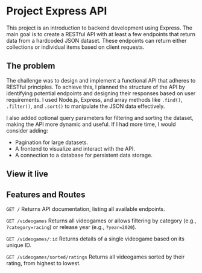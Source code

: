 # Project Express API

This project is an introduction to backend development using Express. The main goal is to create a RESTful API with at least a few endpoints that return data from a hardcoded JSON dataset. These endpoints can return either collections or individual items based on client requests.

## The problem

The challenge was to design and implement a functional API that adheres to RESTful principles. To achieve this, I planned the structure of the API by identifying potential endpoints and designing their responses based on user requirements. I used Node.js, Express, and array methods like `.find()`, `.filter()`, and `.sort()` to manipulate the JSON data effectively.

I also added optional query parameters for filtering and sorting the dataset, making the API more dynamic and useful. If I had more time, I would consider adding:

- Pagination for large datasets.
- A frontend to visualize and interact with the API.
- A connection to a database for persistent data storage.

## View it live



## Features and Routes

`GET /`
Returns API documentation, listing all available endpoints.

`GET /videogames`
Returns all videogames or allows filtering by category (e.g., `?category=racing`) or release year (e.g., `?year=2020`).

`GET /videogames/:id`
Returns details of a single videogame based on its unique ID.

`GET /videogames/sorted/ratings`
Returns all videogames sorted by their rating, from highest to lowest.